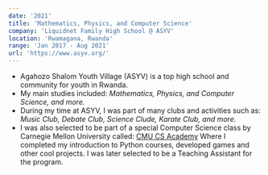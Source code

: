 ```yaml
---
date: '2021'
title: 'Mathematics, Physics, and Computer Science'
company: 'Liquidnet Family High School @ ASYV'
location: 'Rwamagana, Rwanda'
range: 'Jan 2017 - Aug 2021'
url: 'https://www.asyv.org/'
---
```


- Agahozo Shalom Youth Village (ASYV) is a top high school and community for youth in Rwanda.
- My main studies included: <i>Mathematics, Physics, and Computer Science, and more.</i>
- During my time at ASYV, I was part of many clubs and activities such as: <i>Music Club, Debate Club, Science Clude, Karate Club, and more.</i>
- I was also selected to be part of a special Computer Science class by Carnegie Mellon University called: <a href="[cmu.cs.academy.edu](https://academy.cs.cmu.edu/)">CMU CS Academy</a> Where I completed my introduction to Python courses, developed games and other cool projects. I was later selected to be a Teaching Assistant for the program.
